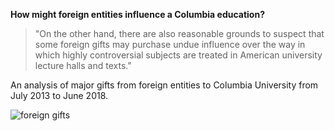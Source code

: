 **How might foreign entities influence a Columbia education?**

> "On the other hand, there are also reasonable grounds to suspect that some foreign gifts may purchase undue influence over the way in which highly controversial subjects are treated in American university lecture halls and texts."

An analysis of major gifts from foreign entities to Columbia University from July 2013 to June 2018.

![foreign gifts](https://github.com/jsonkao/CU-foreign-gifts/blob/master/img/foreign_gifts.png)
